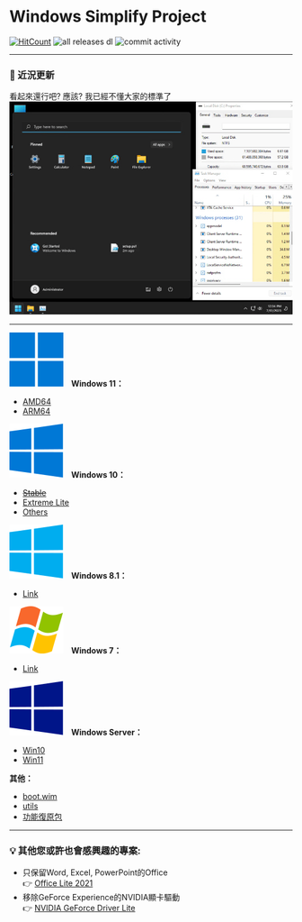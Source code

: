 # Windows Simplify Project
[![HitCount](https://img.shields.io/endpoint?url=https%3A%2F%2Fhits.dwyl.com%2FWhatTheBlock%2FWindowsSimplify.json%3Fcolor%3Dblue)](https://github.com/WhatTheBlock/WindowsSimplify)
![all releases dl](https://img.shields.io/github/downloads/WhatTheBlock/WindowsSimplify/total?color=blue&label=ISO%20total%20downloads&logo=github)
![commit activity](https://img.shields.io/github/commit-activity/y/WhatTheBlock/WindowsSimplify?label=Average%20number%20of%20ISO%20releases&logo=github)<br>

----

### 📣 近況更新

看起來還行吧? 應該? 我已經不懂大家的標準了<br>
![preview](https://github.com/WhatTheBlock/WindowsSimplify/blob/master/preview/22000.2124_arm_230712_preview.png)

----

<img src="/icons/windows-11.svg">　<b>Windows 11：</b>
- [AMD64](/11/README.md)
- [ARM64](/11/arm64.md)

<img src="/icons/windows-10.svg">　<b>Windows 10：</b>
- ~~[Stable](/10/README.md)~~
- [Extreme Lite](/10/extreme.md)
- [Others](/10/others.md)

<img src="/icons/windows-8.svg">　<b>Windows 8.1：</b>
- [Link](/8.1/README.md)

<img src="/icons/windows-7.svg">　<b>Windows 7：</b>
- [Link](/7/README.md)

<img src="/icons/windows-server.svg">　<b>Windows Server：</b>
- [Win10](/server/README.md)
- [Win11](/server/w11.md)

<b>其他：</b>
- [boot.wim](https://github.com/WhatTheBlock/WindowsSimplify/releases/tag/boot)
- [utils](https://github.com/WhatTheBlock/WindowsSimplify/releases/tag/utils)
- [功能復原包](https://github.com/WhatTheBlock/WindowsSimplify/releases/tag/restore-pack)

----

### 💡 其他您或許也會感興趣的專案:
- 只保留Word, Excel, PowerPoint的Office  
  👉 [Office Lite 2021](https://github.com/WhatTheBlock/Office-Lite)
- 移除GeForce Experience的NVIDIA顯卡驅動  
  👉 [NVIDIA GeForce Driver Lite](https://github.com/WhatTheBlock/GeForce-Driver-Lite)
